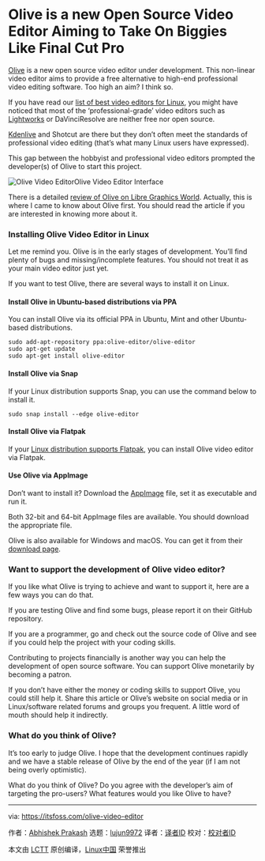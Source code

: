 [#]: collector: (lujun9972)
[#]: translator: ( )
[#]: reviewer: ( )
[#]: publisher: ( )
[#]: url: ( )
[#]: subject: (Olive is a new Open Source Video Editor Aiming to Take On Biggies Like Final Cut Pro)
[#]: via: (https://itsfoss.com/olive-video-editor)
[#]: author: (Abhishek Prakash https://itsfoss.com/author/abhishek/)

Olive is a new Open Source Video Editor Aiming to Take On Biggies Like Final Cut Pro
======

[Olive][1] is a new open source video editor under development. This non-linear video editor aims to provide a free alternative to high-end professional video editing software. Too high an aim? I think so.

If you have read our [list of best video editors for Linux][2], you might have noticed that most of the ‘professional-grade’ video editors such as [Lightworks][3] or DaVinciResolve are neither free nor open source.

[Kdenlive][4] and Shotcut are there but they don’t often meet the standards of professional video editing (that’s what many Linux users have expressed).

This gap between the hobbyist and professional video editors prompted the developer(s) of Olive to start this project.

![Olive Video Editor][5]Olive Video Editor Interface

There is a detailed [review of Olive on Libre Graphics World][6]. Actually, this is where I came to know about Olive first. You should read the article if you are interested in knowing more about it.

### Installing Olive Video Editor in Linux

Let me remind you. Olive is in the early stages of development. You’ll find plenty of bugs and missing/incomplete features. You should not treat it as your main video editor just yet.

If you want to test Olive, there are several ways to install it on Linux.

#### Install Olive in Ubuntu-based distributions via PPA

You can install Olive via its official PPA in Ubuntu, Mint and other Ubuntu-based distributions.

```
sudo add-apt-repository ppa:olive-editor/olive-editor
sudo apt-get update
sudo apt-get install olive-editor
```

#### Install Olive via Snap

If your Linux distribution supports Snap, you can use the command below to install it.

```
sudo snap install --edge olive-editor
```

#### Install Olive via Flatpak

If your [Linux distribution supports Flatpak][7], you can install Olive video editor via Flatpak.

#### Use Olive via AppImage

Don’t want to install it? Download the [AppImage][8] file, set it as executable and run it.

Both 32-bit and 64-bit AppImage files are available. You should download the appropriate file.

Olive is also available for Windows and macOS. You can get it from their [download page][9].

### Want to support the development of Olive video editor?

If you like what Olive is trying to achieve and want to support it, here are a few ways you can do that.

If you are testing Olive and find some bugs, please report it on their GitHub repository.

If you are a programmer, go and check out the source code of Olive and see if you could help the project with your coding skills.

Contributing to projects financially is another way you can help the development of open source software. You can support Olive monetarily by becoming a patron.

If you don’t have either the money or coding skills to support Olive, you could still help it. Share this article or Olive’s website on social media or in Linux/software related forums and groups you frequent. A little word of mouth should help it indirectly.

### What do you think of Olive?

It’s too early to judge Olive. I hope that the development continues rapidly and we have a stable release of Olive by the end of the year (if I am not being overly optimistic).

What do you think of Olive? Do you agree with the developer’s aim of targeting the pro-users? What features would you like Olive to have?


--------------------------------------------------------------------------------

via: https://itsfoss.com/olive-video-editor

作者：[Abhishek Prakash][a]
选题：[lujun9972][b]
译者：[译者ID](https://github.com/译者ID)
校对：[校对者ID](https://github.com/校对者ID)

本文由 [LCTT](https://github.com/LCTT/TranslateProject) 原创编译，[Linux中国](https://linux.cn/) 荣誉推出

[a]: https://itsfoss.com/author/abhishek/
[b]: https://github.com/lujun9972
[1]: https://www.olivevideoeditor.org/
[2]: https://itsfoss.com/best-video-editing-software-linux/
[3]: https://www.lwks.com/
[4]: https://kdenlive.org/en/
[5]: https://i0.wp.com/itsfoss.com/wp-content/uploads/2019/01/olive-video-editor-interface.jpg?resize=800%2C450&ssl=1
[6]: http://libregraphicsworld.org/blog/entry/introducing-olive-new-non-linear-video-editor
[7]: https://itsfoss.com/flatpak-guide/
[8]: https://itsfoss.com/use-appimage-linux/
[9]: https://www.olivevideoeditor.org/download.php
[10]: https://i0.wp.com/itsfoss.com/wp-content/uploads/2019/01/olive-video-editor-interface.jpg?fit=800%2C450&ssl=1

